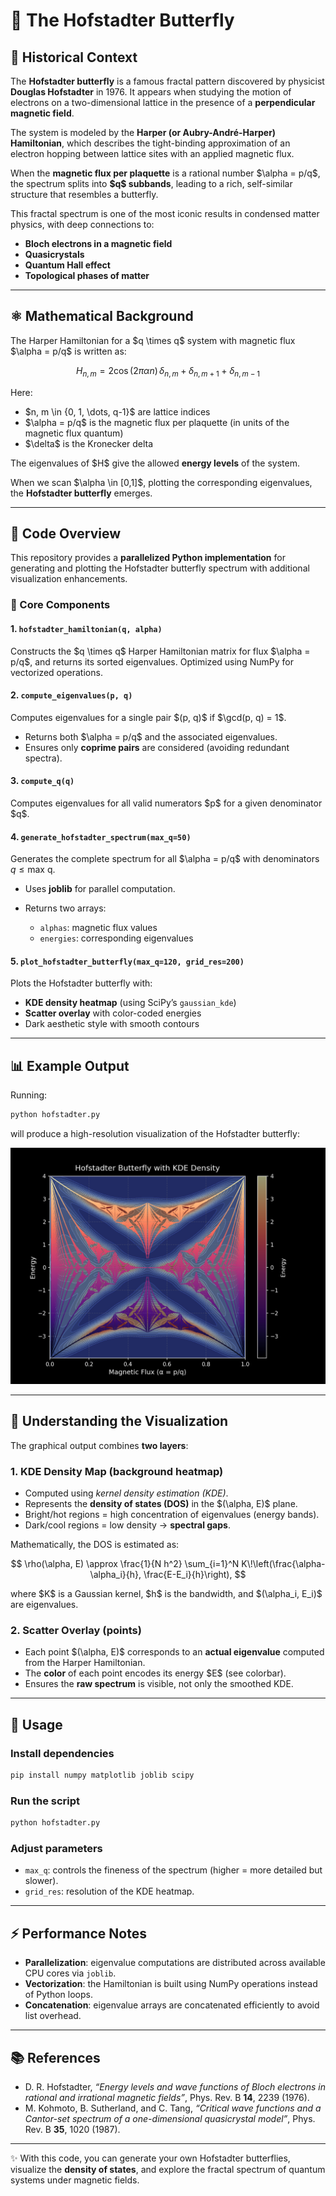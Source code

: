 # 🦋 The Hofstadter Butterfly

## 📖 Historical Context

The **Hofstadter butterfly** is a famous fractal pattern discovered by physicist **Douglas Hofstadter** in 1976. It appears when studying the motion of electrons on a two-dimensional lattice in the presence of a **perpendicular magnetic field**.

The system is modeled by the **Harper (or Aubry-André-Harper) Hamiltonian**, which describes the tight-binding approximation of an electron hopping between lattice sites with an applied magnetic flux.

When the **magnetic flux per plaquette** is a rational number \$\alpha = p/q\$, the spectrum splits into **\$q\$ subbands**, leading to a rich, self-similar structure that resembles a butterfly.

This fractal spectrum is one of the most iconic results in condensed matter physics, with deep connections to:

* **Bloch electrons in a magnetic field**
* **Quasicrystals**
* **Quantum Hall effect**
* **Topological phases of matter**

---

## ⚛️ Mathematical Background

The Harper Hamiltonian for a \$q \times q\$ system with magnetic flux \$\alpha = p/q\$ is written as:

$$
H_{n,m} = 2 \cos(2 \pi \alpha n) \, \delta_{n,m}
+\delta_{n,m+1} + \delta_{n,m-1}
$$


Here:

* \$n, m \in {0, 1, \dots, q-1}\$ are lattice indices
* \$\alpha = p/q\$ is the magnetic flux per plaquette (in units of the magnetic flux quantum)
* \$\delta\$ is the Kronecker delta

The eigenvalues of \$H\$ give the allowed **energy levels** of the system.

When we scan \$\alpha \in \[0,1]\$, plotting the corresponding eigenvalues, the **Hofstadter butterfly** emerges.

---

## 🧮 Code Overview

This repository provides a **parallelized Python implementation** for generating and plotting the Hofstadter butterfly spectrum with additional visualization enhancements.

### 🔑 Core Components

#### 1. `hofstadter_hamiltonian(q, alpha)`

Constructs the \$q \times q\$ Harper Hamiltonian matrix for flux \$\alpha = p/q\$, and returns its sorted eigenvalues.
Optimized using NumPy for vectorized operations.

#### 2. `compute_eigenvalues(p, q)`

Computes eigenvalues for a single pair \$(p, q)\$ if \$\gcd(p, q) = 1\$.

* Returns both \$\alpha = p/q\$ and the associated eigenvalues.
* Ensures only **coprime pairs** are considered (avoiding redundant spectra).

#### 3. `compute_q(q)`

Computes eigenvalues for all valid numerators \$p\$ for a given denominator \$q\$.

#### 4. `generate_hofstadter_spectrum(max_q=50)`

Generates the complete spectrum for all \$\alpha = p/q\$ with denominators $q \leq \text{max q}$.

* Uses **joblib** for parallel computation.
* Returns two arrays:

  * `alphas`: magnetic flux values
  * `energies`: corresponding eigenvalues

#### 5. `plot_hofstadter_butterfly(max_q=120, grid_res=200)`

Plots the Hofstadter butterfly with:

* **KDE density heatmap** (using SciPy’s `gaussian_kde`)
* **Scatter overlay** with color-coded energies
* Dark aesthetic style with smooth contours

---

## 📊 Example Output

Running:

```bash
python hofstadter.py
```

will produce a high-resolution visualization of the Hofstadter butterfly:

![Butterfly](./Butterfly.png)

---

## 🎨 Understanding the Visualization

The graphical output combines **two layers**:

### 1. KDE Density Map (background heatmap)

* Computed using *kernel density estimation (KDE)*.
* Represents the **density of states (DOS)** in the \$(\alpha, E)\$ plane.
* Bright/hot regions = high concentration of eigenvalues (energy bands).
* Dark/cool regions = low density → **spectral gaps**.

Mathematically, the DOS is estimated as:

$$
\rho(\alpha, E) \approx \frac{1}{N h^2} \sum_{i=1}^N
K\!\left(\frac{\alpha-\alpha_i}{h}, \frac{E-E_i}{h}\right),
$$

where \$K\$ is a Gaussian kernel, \$h\$ is the bandwidth, and \$(\alpha\_i, E\_i)\$ are eigenvalues.

### 2. Scatter Overlay (points)

* Each point \$(\alpha, E)\$ corresponds to an **actual eigenvalue** computed from the Harper Hamiltonian.
* The **color** of each point encodes its energy \$E\$ (see colorbar).
* Ensures the **raw spectrum** is visible, not only the smoothed KDE.

---

## 🚀 Usage

### Install dependencies

```bash
pip install numpy matplotlib joblib scipy
```

### Run the script

```bash
python hofstadter.py
```

### Adjust parameters

* `max_q`: controls the fineness of the spectrum (higher = more detailed but slower).
* `grid_res`: resolution of the KDE heatmap.

---

## ⚡ Performance Notes

* **Parallelization**: eigenvalue computations are distributed across available CPU cores via `joblib`.
* **Vectorization**: the Hamiltonian is built using NumPy operations instead of Python loops.
* **Concatenation**: eigenvalue arrays are concatenated efficiently to avoid list overhead.

---

## 📚 References

* D. R. Hofstadter, *“Energy levels and wave functions of Bloch electrons in rational and irrational magnetic fields”*, Phys. Rev. B **14**, 2239 (1976).
* M. Kohmoto, B. Sutherland, and C. Tang, *“Critical wave functions and a Cantor-set spectrum of a one-dimensional quasicrystal model”*, Phys. Rev. B **35**, 1020 (1987).

---

✨ With this code, you can generate your own Hofstadter butterflies, visualize the **density of states**, and explore the fractal spectrum of quantum systems under magnetic fields.
